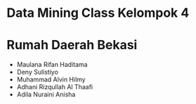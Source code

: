 # Data Mining Class Kelompok 4
# Rumah Daerah Bekasi
<ul>
  <li>Maulana Rifan Haditama</li>
  <li>Deny Sulistiyo</li>
  <li>Muhammad Alvin Hilmy</li>
  <li>Adhani Rizqullah Al Thaafi</li>
  <li>Adila Nuraini Anisha</li>
</ul>
